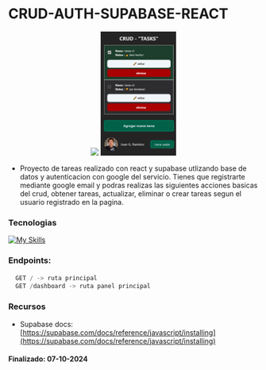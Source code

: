 # CRUD-AUTH-SUPABASE-REACT
<div align="center">
  <img 
    src="https://opengraph.b-cdn.net/production/images/1c0aec97-a5b4-4f19-801a-0269cf4d4fef.png?token=XdbbSHklk2Pw5r8aBvYAouYJCazJLIU-wWaAj0tWBcc&height=572&width=1022&expires=33264417211"
    height="250"
  />
    <img 
    src="src/assets/mobile-crud.png"
    height="250"
  />
</div>

- Proyecto de tareas realizado con react y supabase utlizando base de datos y autenticacion con google del servicio. Tienes que registrarte mediante google email y podras realizas las siguientes acciones basicas del crud, obtener tareas, actualizar, eliminar o crear tareas segun el usuario registrado en la pagina.


### Tecnologias

[![My Skills](https://skillicons.dev/icons?i=supabase,react,typescript&perline=3)](https://skillicons.dev)

### Endpoints:

```typescript
  GET / -> ruta principal
  GET /dashboard -> ruta panel principal
```
### Recursos

- Supabase docs: 
[https://supabase.com/docs/reference/javascript/installing](https://supabase.com/docs/reference/javascript/installing)
#### Finalizado: 07-10-2024
